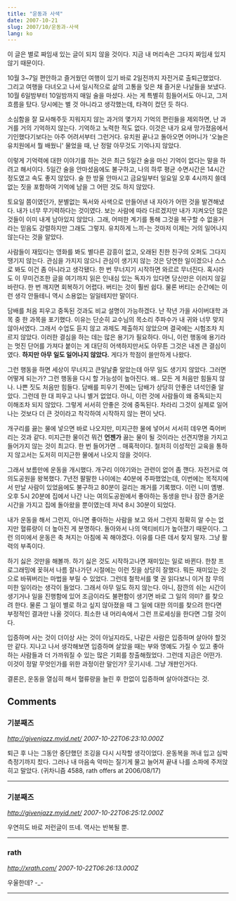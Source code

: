 ```yaml
---
title: "운동과 사색"
date: 2007-10-21
slug: 2007/10/운동과-사색
lang: ko
---
```


이 글은 별로 짜임새 있는 글이 되지 않을 것이다. 지금 내 머리속은 그다지 짜임새 있지 않기 때문이다.

10월 3~7일 편안하고 즐거웠던 여행이 있기 바로 2일전까지 자전거로 출퇴근했었다. 
그리고 여행을 다녀오고 나서 일시적으로 삶의 고통을 잊은 채 즐거운 나날들을 보냈다. 
10월 6일밤부터 10일밤까지 매일 술을 마셨다. 사는 게 특별히 힘들어서도 아니고, 그저 흐름을 탔다. 
당시에는 별 것 아니라고 생각했는데, 타격이 컸던 듯 하다. 

소심함을 잘 묘사해주듯 지워지지 않는 과거의 몇가지 기억의 편린들을 제외하면, 난 과거를 거의 기억하지 않는다. 
기억하고 노력한 적도 없다. 이것은 내가 요새 망가졌음에서 기인했다기보다는 아주 어려서부터 그런거다.
유치원 끝나고 돌아오면 어머니가 '오늘은 유치원에서 뭘 배웠니' 물었을 때,  난 정말 아무것도 기억나지 않았다. 

이렇게 기억력에 대한 이야기를 하는 것은 최근 5일간 술을 마신 기억이 없다는 말을 하려고 해서이다.
5일간 술을 안마셨음에도 불구하고, 나의 하루 평균 수면시간은 14시간 정도였고 속도 좋지 않았다. 
술 한 방울 안마시고 금요일부터 일요일 오후 4시까지 쓸데 없는 짓을 포함하여 기억에 남을 그 어떤 것도 하지 않았다.

토요일 쯤이였던가, 분별없는 독서와 사색으로 만들어낸 내 자아가 어떤 것을 발견해냈다. 내가 너무 무기력하다는 것이였다. 보는 사람에 따라 다르겠지만 내가 지켜오던 많은 것들이 이미 내게 남아있지 않았다. 그래, 어떠한 계기를 통해 그것을 복구할 수 없을거라는 믿음도 강렬하지만 그래도 그렇지. 유치하게 느끼-는 것마저 이제는 거의 일어나지 않는다는 것을 알았다. 

사람들이 재밌다는 영화를 봐도 별다른 감흥이 없고, 오래된 친한 친구의 오퍼도 그다지 땡기지 않는다. 관심을 가지지 않으니 관심이 생기지 않는 것은 당연한 일이겠으나 스스로 봐도 이건 좀 아니라고 생각됐다. 
한 번 무너지기 시작하면 와르르 무너진다. 혹시라도 이 무미건조한 글을 여기까지 읽은 인내심 있는 독자가 있다면 당신만은 이러지 않길 바란다. 한 번 깨지면 회복하기 어렵다. 버티는 것이 훨씬 쉽다. 물론 버티는 순간에는 이런 생각 안들테니 역시 소용없는 일일테지만 말이다. 

담배를 처음 피우고 중독된 것과도 비교 설명이 가능하겠다. 난 작년 가을 사이버대학 과목 중 한 과목을 포기했다. 이유는 단순히 교수님의 목소리 주파수가 내 귀와 너무 맞지 않아서였다. 그래서 수업도 듣지 않고 과제도 제출하지 않았으며 결국에는 시험조차 치르지 않았다. 이러한 결심을 하는 데는 많은 용기가 필요하다. 아니, 이런 행동에 용기라는 멋진 단어를 가져다 붙이는 게 대단히 어색하지만서도 아무튼 그것은 내겐 큰 결심이였다. **하지만 아무 일도 일어나지 않았다.** 게다가 학점이 쓸만하게 나왔다. 

그런 행동을 하면 세상이 무너지고 큰일날줄 알았는데 아무 일도 생기지 않았다. 그러면 어떻게 되는가? 그런 행동을 다시 할 가능성이 높아진다. 왜.. 모든 게 처음만 힘들지 않나. 나쁜 짓도 처음만 힘들다. 담배를 피우기 전에는 담배가 상당히 안좋은 녀석인줄 알았다. 그런데 한 대 피우고 나니 별거 없었다. 아니, 이런 것에 사람들이 왜 중독되는지 이해조차 되지 않았다. 그렇게 서서히 안좋은 것에 중독된다. 차라리 그것이 실제로 일어나는 것보다 더 큰 것이라고 착각하여 시작하지 않는 편이 낫다. 

개구리를 끓는 물에 넣으면 바로 나오지만, 미지근한 물에 넣어서 서서히 데우면 죽어버리는 것과 같다.
미지근한 물이건 뭐건 **언젠가** 끓는 물이 될 것이라는 선견지명을 가지고 들어가지 않는 것이 최고다. 한 번 들어가면 .. 매혹적이다. 철저히 이성적인 교육을 통하지 않고서는 도저히 미지근한 물에서 나오지 않을 것이다. 

그래서 보름만에 운동을 개시했다. 개구리 이야기와는 관련이 없어 좀 깬다. 자전거로 여의도공원을 왕복했다. 7년전 팔팔한 나이에는 40분에 주파했었는데, 이번에는 목적지에서 만날 사람이 있었음에도 불구하고 80분이 걸리는 쾌거를 기록했다. 이런 니미 옘병. 오후 5시 20분에 집에서 나간 나는 여의도공원에서 좋아하는 동생을 만나 잠깐 즐거운 시간을 가지고 집에 돌아왔을 뿐이였는데 저녁 8시 30분이 되었다. 

내가 운동을 해서 그런지, 아니면 좋아하는 사람을 보고 와서 그런지 정확히 알 수는 없지만 혈류량이 더 높아진 게 분명하다. 돌아와서 나의 액티비티가 높아졌기 때문이다. 그런 의미에서 운동은 축 쳐지는 아침에 꼭 해야겠다. 이유를 다른 데서 찾지 말자. 그냥 활력의 부족이다. 

하기 싫은 것만을 해볼까. 하기 싫은 것도 시작하고나면 재미있는 일로 바뀐다. 한창 프로그래밍에 꽂혀서 나름 잘나가던 시절에는 이런 짓을 상당히 잘했다. 뭐든 재미있는 것으로 바꿔버리는 마법을 부릴 수 있었다. 그런데 철학서를 몇 권 읽다보니 이거 참 무의미한 일이라는 생각이 들었다. 그래서 아무 일도 하지 않는다. 아니, 잠깐의 쉬는 시간이 생기거나 일을 진행함에 있어 조금이라도 불편함이 생기면 바로 그 일의 의미? 를 찾으려 한다. 물론 그 일이 별로 하고 싶지 않아졌을 때 그 일에 대한 의미를 찾으려 한다면 부정적인 결과만 나올 것이다. 최소한 내 머리속에서 그런 프로세싱을 한다면 그럴 것이다. 

입증하며 사는 것이 더이상 사는 것이 아닐지라도, 나같은 사람은 입증하며 살아야 할것만 같다. 
지나고 나서 생각해보면 입증하며 살았을 때는 부와 명예도 가질 수 있고 좋아하는 사람들과 더 가까워질 수 있는 많은 기회를 창출해줬었다. 그런데 지금은 어떤가. 이것이 정말 무엇인가를 위한 과정이란 말인가? 웃기시네. 그냥 개판인거다. 
 
결론은, 운동을 열심히 해서 혈류량을 늘린 후 한없이 입증하며 살아야겠다는 것.

## Comments

### 기분째즈
*http://givenjazz.myid.net/*
*2007-10-22T06:23:10.000Z*

퇴근 후 나는 그동안 중단했던 조깅을 다시 시작할 생각이었다. 운동복을 꺼내 입고 심박 측정기까지 찼다. 그러나 내 마음속 악마는 질기게 물고 늘어져 끝내 나를 소파에 주저앉히고 말았다. (귀차니즘 4588, rath offers at 2006/08/17)

---

### 기분째즈
*http://givenjazz.myid.net/*
*2007-10-22T06:25:12.000Z*

우연히도 바로 저런글이 뜨네. 역사는 반복될 뿐.

---

### rath
*http://xrath.com/*
*2007-10-22T06:26:13.000Z*

우울한데? -_-

---

